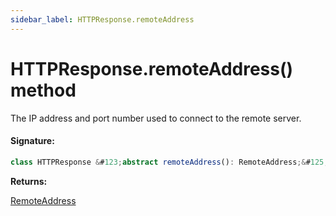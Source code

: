 ```yaml
---
sidebar_label: HTTPResponse.remoteAddress
---
```


# HTTPResponse.remoteAddress() method

The IP address and port number used to connect to the remote server.

#### Signature:

```typescript
class HTTPResponse &#123;abstract remoteAddress(): RemoteAddress;&#125;
```

**Returns:**

[RemoteAddress](./puppeteer.remoteaddress.md)
